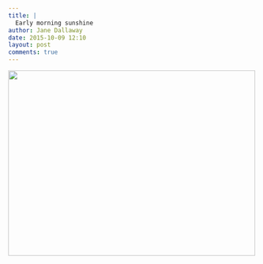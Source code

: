 ```yaml
---
title: |
  Early morning sunshine
author: Jane Dallaway
date: 2015-10-09 12:10
layout: post
comments: true
---
```


<div><a href="http://static.skitters.dallaway.com/tp_IMG_3908.JPG"><img src="http://static.skitters.dallaway.com/tp_thumb_IMG_3908.JPG" width="500" height="375"/></a></div>



  




      

